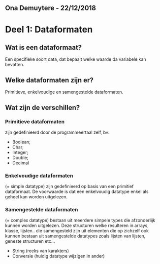 ## Ona Demuytere - 22/12/2018
# Deel 1: Dataformaten
## Wat is een dataformaat?
Een specifieke soort data, dat bepaalt welke waarde da variabele kan bevatten.

## Welke dataformaten zijn er?	
Primitieve, enkelvoudige en samengestelde dataformaten.

## Wat zijn de verschillen?
### Primitieve dataformaten 
zijn gedefinieerd door de programmeertaal zelf, bv:
- Boolean;
- Char;
- Integer;
- Double;
- Decimal

### Enkelvoudige dataformaten 
(= simple datatype) zijn gedefinieerd op basis van een primitief dataformaat. De voorwaarde is dat een enkelvoudig datatype enkel als geheel kan worden uitgelezen.

### Samengestelde dataformaten 
(= complex datatype) bestaan uit meerdere simpele types die afzonderlijk kunnen worden uitgelezen. Deze structuren welke resulteren in arrays, klasse, lijsten.. die samengesteld zijn uit elementen die op zichzelf ook kunnen bestaan uit samengestelde datatypes zoals lijsten van lijsten, geneste structuren etc… 
- String (reeks van karakters)
- Conversie (huidig datatype wijzigen in ander) 

